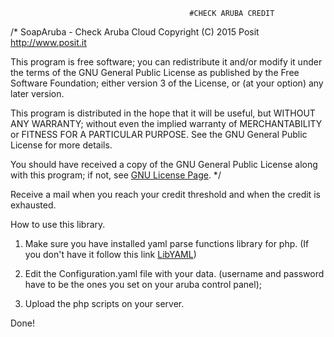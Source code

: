                                             #CHECK ARUBA CREDIT
/*
SoapAruba - Check Aruba Cloud
Copyright (C) 2015  Posit http://www.posit.it

This program is free software; you can redistribute it and/or modify it under
the terms of the GNU General Public License as published by the Free Software
Foundation; either version 3 of the License, or (at your option) any later
version.

This program is distributed in the hope that it will be useful, but WITHOUT
ANY WARRANTY; without even the implied warranty of MERCHANTABILITY or FITNESS
FOR A PARTICULAR PURPOSE. See the GNU General Public License for more details.

You should have received a copy of the GNU General Public License along with
this program; if not, see [GNU License Page](http://www.gnu.org/licenses/).
*/

Receive a mail when you reach your credit threshold and when the credit is exhausted.

How to use this library.

1. Make sure you have installed yaml parse functions library for php. (If you don't have it follow this link
                                                                        [LibYAML](https://code.google.com/p/php-yaml/))

2. Edit the Configuration.yaml file with your data. (username and password have to be the ones you set on your
   aruba control panel);

3. Upload the php scripts on your server.

Done!
